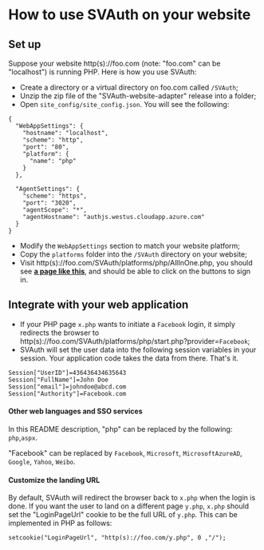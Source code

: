# How to use SVAuth on your website

## Set up

Suppose your website http(s)://foo.com (note: "foo.com" can be "localhost") is running PHP. Here is how you use SVAuth:

* Create a directory or a virtual directory on foo.com called ```/SVAuth```;
* Unzip the zip file of the "SVAuth-website-adapter" release into a folder;
* Open ```site_config/site_config.json```. You will see the following:
```
{
  "WebAppSettings": {
    "hostname": "localhost",
    "scheme": "http",
    "port": "80",
    "platform": {
      "name": "php"
    }
  },

  "AgentSettings": {
    "scheme": "https",
    "port": "3020",
    "agentScope": "*",
    "agentHostname": "authjs.westus.cloudapp.azure.com"
  }
}
```
* Modify the ```WebAppSettings``` section to match your website platform;
* Copy the ```platforms``` folder into the ```/SVAuth``` directory on your website;
* Visit http(s)://foo.com/SVAuth/platforms/php/AllInOne.php, you should see [**a page like this**](http://authjs.westus.cloudapp.azure.com/SVAuth/platforms/php/AllInOne.php), and should be able to click on the buttons to sign in.

## Integrate with your web application

* If your PHP page ```x.php``` wants to initiate a ```Facebook``` login, it simply redirects the browser to http(s)://foo.com/SVAuth/platforms/php/start.php?provider=```Facebook```;
* SVAuth will set the user data into the following session variables in your session. Your application code takes the data from there. That's it.
```
Session["UserID"]=436436434635643 
Session["FullName"]=John Doe 
Session["email"]=johndoe@abcd.com 
Session["Authority"]=Facebook.com 
```

#### Other web languages and SSO services
In this README description, "php" can be replaced by the following:
```php```,```aspx```. 

"Facebook" can be replaced by ```Facebook```, ```Microsoft```, ```MicrosoftAzureAD```, ```Google```, ```Yahoo```, ```Weibo```.

#### Customize the landing URL

By default, SVAuth will redirect the browser back to ```x.php``` when the login is done. If you want the user to land on a different page ```y.php```, ```x.php``` should set the "LoginPageUrl" cookie to be the full URL of ```y.php```. This can be implemented in PHP as follows:
```
setcookie("LoginPageUrl", "http(s)://foo.com/y.php", 0 ,"/"); 
```